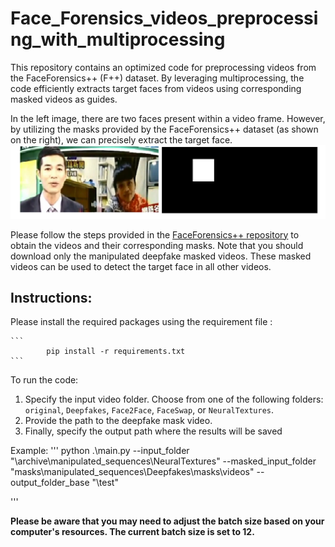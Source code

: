 # Face_Forensics_videos_preprocessing_with_multiprocessing
This repository contains an optimized code for preprocessing videos from the FaceForensics++ (F++) dataset. By leveraging multiprocessing, the code efficiently extracts target faces from videos using corresponding masked videos as guides.

In the left image, there are two faces present within a video frame. However, by utilizing the masks provided by the FaceForensics++ dataset (as shown on the right), we can precisely extract the target face.
![unmasked_frame_vs_masked_frame](https://github.com/noureldinalaa/Face_Forensics_videos_preprocessing_with_multiprocessing/blob/main/mask_vs_unmasked.PNG)


Please follow the steps provided in the [FaceForensics++ repository](https://github.com/ondyari/FaceForensics/tree/master/dataset) to obtain the videos and their corresponding masks. Note that you should download only the manipulated deepfake masked videos. These masked videos can be used to detect the target face in all other videos.

## Instructions:
Please install the required packages using the requirement file :

	```
            pip install -r requirements.txt
	```

To run the code:

1. Specify the input video folder. Choose from one of the following folders: `original`, `Deepfakes`, `Face2Face`, `FaceSwap`, or `NeuralTextures`.
2. Provide the path to the deepfake mask video.
3. Finally, specify the output path where the results will be saved

Example:
'''
    python .\main.py --input_folder "\archive\manipulated_sequences\NeuralTextures" --masked_input_folder "masks\manipulated_sequences\Deepfakes\masks\videos" --output_folder_base "\test"

'''

**Please be aware that you may need to adjust the batch size based on your computer's resources. The current batch size is set to 12.**
